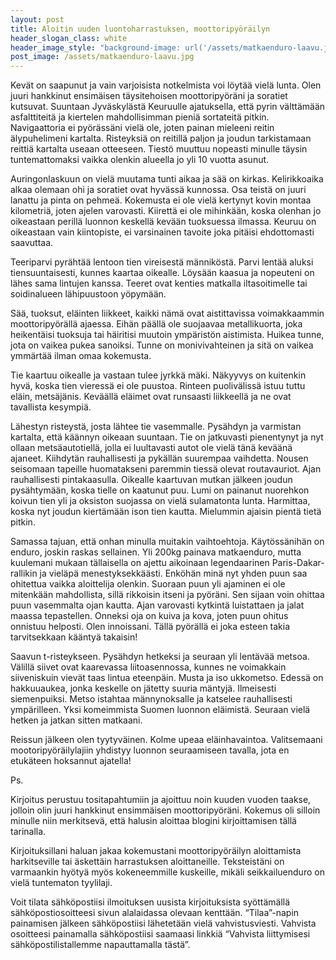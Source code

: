 ```yaml
---
layout: post
title: Aloitin uuden luontoharrastuksen, moottoripyöräilyn
header_slogan_class: white
header_image_style: "background-image: url('/assets/matkaenduro-laavu.jpg')"
post_image: /assets/matkaenduro-laavu.jpg
---
```


Kevät on saapunut ja vain varjoisista notkelmista voi löytää vielä lunta. Olen juuri hankkinut ensimäisen täysitehoisen moottoripyöräni ja soratiet kutsuvat. Suuntaan Jyväskylästä Keuruulle ajatuksella, että pyrin välttämään asfalttiteitä ja kiertelen mahdollisimman pieniä sortateitä pitkin. Navigaattoria ei pyörässäni vielä ole, joten painan mieleeni reitin älypuhelimeni kartalta. Risteyksiä on reitillä paljon ja joudun tarkistamaan reittiä kartalta useaan otteeseen. Tiestö muuttuu nopeasti minulle täysin tuntemattomaksi vaikka olenkin alueella jo yli 10 vuotta asunut.

Auringonlaskuun on vielä muutama tunti aikaa ja sää on kirkas. Kelirikkoaika alkaa olemaan ohi ja soratiet ovat hyvässä kunnossa. Osa teistä on juuri lanattu ja pinta on pehmeä. Kokemusta ei ole vielä kertynyt kovin montaa kilometriä, joten ajelen varovasti. Kiirettä ei ole mihinkään, koska olenhan jo oikeastaan perillä luonnon keskellä kevään tuoksuessa ilmassa. Keuruu on oikeastaan vain kiintopiste, ei varsinainen tavoite joka pitäisi ehdottomasti saavuttaa.

Teeriparvi pyrähtää lentoon tien vireisestä männiköstä. Parvi lentää aluksi tiensuuntaisesti, kunnes kaartaa oikealle. Löysään kaasua ja nopeuteni on lähes sama lintujen kanssa. Teeret ovat kenties matkalla iltasoitimelle tai soidinalueen lähipuustoon yöpymään.

Sää, tuoksut, eläinten liikkeet, kaikki nämä ovat aistittavissa voimakkaammin moottoripyörällä ajaessa. Eihän päällä ole suojaavaa metallikuorta, joka heikentäisi tuoksuja tai häiritisi muutoin ympäristön aistimista. Huikea tunne, jota on vaikea pukea sanoiksi. Tunne on monivivahteinen ja sitä on vaikea ymmärtää ilman omaa kokemusta.

Tie kaartuu oikealle ja vastaan tulee jyrkkä mäki. Näkyyvys on kuitenkin hyvä, koska tien vieressä ei ole puustoa. Rinteen puolivälissä istuu tuttu eläin, metsäjänis. Keväällä eläimet ovat runsaasti liikkeellä ja ne ovat tavallista kesympiä.

Lähestyn risteystä, josta lähtee tie vasemmalle. Pysähdyn ja varmistan kartalta, että käännyn oikeaan suuntaan. Tie on jatkuvasti pienentynyt ja nyt ollaan metsäautotiellä, jolla ei luultavasti autot ole vielä tänä keväänä ajaneet. Kiihdytän rauhallisesti ja pykällän suurempaa vaihdetta. Nousen seisomaan tapeille huomatakseni paremmin tiessä olevat routavauriot. Ajan rauhallisesti pintakaasulla. Oikealle kaartuvan mutkan jälkeen joudun pysähtymään, koska tielle on kaatunut puu. Lumi on painanut nuorehkon koivun tien yli ja oksiston suojassa on vielä sulamatonta lunta. Harmittaa, koska nyt joudun kiertämään ison tien kautta. Mielummin ajaisin pientä tietä pitkin.

Samassa tajuan, että onhan minulla muitakin vaihtoehtoja. Käytössänihän on enduro, joskin raskas sellainen. Yli 200kg painava matkaenduro, mutta kuulemani mukaan tällaisella on ajettu aikoinaan legendaarinen Paris-Dakar-rallikin ja vieläpä menestyksekkäästi. Enköhän minä nyt yhden puun saa ohitettua vaikka aloittelija olenkin. Suoraan puun yli ajaminen ei ole mitenkään mahdollista, sillä rikkoisin itseni ja pyöräni. Sen sijaan voin ohittaa puun vasemmalta ojan kautta. Ajan varovasti kytkintä luistattaen ja jalat maassa tepastellen. Onneksi oja on kuiva ja kova, joten puun ohitus onnistuu helposti. Olen innoissani. Tällä pyörällä ei joka esteen takia tarvitsekkaan kääntyä takaisin!

Saavun t-risteykseen. Pysähdyn hetkeksi ja seuraan yli lentävää metsoa. Välillä siivet ovat kaarevassa liitoasennossa, kunnes ne voimakkain siiveniskuin vievät taas lintua eteenpäin. Musta ja iso ukkometso. Edessä on hakkuuaukea, jonka keskelle on jätetty suuria mäntyjä. Ilmeisesti siemenpuiksi. Metso istahtaa männynoksalle ja katselee rauhallisesti ympärilleen. Yksi komeimmista Suomen luonnon eläimistä. Seuraan vielä hetken ja jatkan sitten matkaani.

Reissun jälkeen olen tyytyväinen. Kolme upeaa eläinhavaintoa. Valitsemaani mootoripyöräilylajiin yhdistyy luonnon seuraamiseen tavalla, jota en etukäteen hoksannut ajatella!

Ps.

Kirjoitus perustuu tositapahtumiin ja ajoittuu noin kuuden vuoden taakse, jolloin olin juuri hankkinut ensimmäisen moottoripyöräni. Kokemus oli silloin minulle niin merkitsevä, että halusin aloittaa blogini kirjoittamisen tällä tarinalla.

Kirjoituksillani haluan jakaa kokemustani moottoripyöräilyn aloittamista harkitseville tai äskettäin harrastuksen aloittaneille. Teksteistäni on varmaankin hyötyä myös kokeneemmille kuskeille, mikäli seikkailuenduro on vielä tuntematon tyylilaji.

Voit tilata sähköpostiisi ilmoituksen uusista kirjoituksista syöttämällä sähköpostiosoitteesi sivun alalaidassa olevaan kenttään. “Tilaa”-napin painamisen jälkeen sähköpostiisi lähetetään vielä vahvistusviesti. Vahvista osoitteesi painamalla sähköpostiisi saamaasi linkkiä “Vahvista liittymisesi sähköpostilistallemme napauttamalla tästä”.
